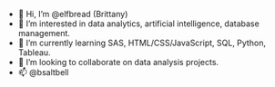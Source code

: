 - 👋 Hi, I’m @elfbread (Brittany)
- 👀 I’m interested in data analytics, artificial intelligence, database management.
- 🌱 I’m currently learning SAS, HTML/CSS/JavaScript, SQL, Python, Tableau.
- 💞️ I’m looking to collaborate on data analysis projects.
- 📫 @bsaltbell

<!---
elfbread/elfbread is a ✨ special ✨ repository because its `README.md` (this file) appears on your GitHub profile.
You can click the Preview link to take a look at your changes.
--->
